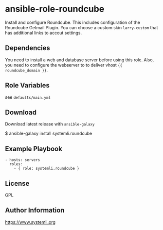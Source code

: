 # ansible-role-roundcube

Install and configure Roundcube.
This includes configuration of the Roundcube Getmail Plugin.
You can choose a custom skin `larry-custom` that has additional links to accout settings.

## Dependencies

You need to install a web and database server before using this role.
Also, you need to configure the webserver to to deliver vhost `{{ roundcube_domain }}`.

## Role Variables

see `defaults/main.yml`

## Download

Download latest release with `ansible-galaxy`

$ ansible-galaxy install systemli.roundcube

## Example Playbook

```
- hosts: servers
  roles:
    - { role: systemli.roundcube }
```

## License

GPL

## Author Information

https://www.systemli.org
